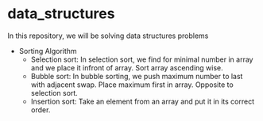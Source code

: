 # data_structures
In this repository, we will be solving data structures problems


- Sorting Algorithm
    * Selection sort: In selection sort, we find for minimal number in array and we place it infront of array.
                        Sort array ascending wise.
    * Bubble sort: In bubble sorting, we push maximum number to last with adjacent swap. Place maximum first in 
                        array. Opposite to selection sort.
    * Insertion sort: Take an element from an array and put it in its correct order. 
